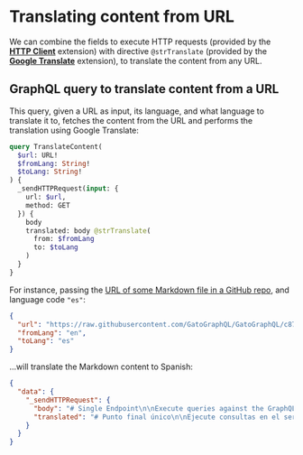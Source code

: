 # Translating content from URL

We can combine the fields to execute HTTP requests (provided by the [**HTTP Client**](https://gatographql.com/extensions/http-client/) extension) with directive `@strTranslate` (provided by the [**Google Translate**](https://gatographql.com/extensions/google-translate/) extension), to translate the content from any URL.

## GraphQL query to translate content from a URL

This query, given a URL as input, its language, and what language to translate it to, fetches the content from the URL and performs the translation using Google Translate:

```graphql
query TranslateContent(
  $url: URL!
  $fromLang: String!
  $toLang: String!
) {
  _sendHTTPRequest(input: {
    url: $url,
    method: GET
  }) {
    body
    translated: body @strTranslate(
      from: $fromLang
      to: $toLang
    )
  }
}
```

For instance, passing the [URL of some Markdown file in a GitHub repo](https://raw.githubusercontent.com/GatoGraphQL/GatoGraphQL/c870d8906ae1aec3c81acc039c53acc7aab5dff0/layers/GatoGraphQLForWP/plugins/gatographql/docs/modules/single-endpoint/en.md), and language code `"es"`:

```json
{
  "url": "https://raw.githubusercontent.com/GatoGraphQL/GatoGraphQL/c870d8906ae1aec3c81acc039c53acc7aab5dff0/layers/GatoGraphQLForWP/plugins/gatographql/docs/modules/single-endpoint/en.md",
  "fromLang": "en",
  "toLang": "es"
}
```

...will translate the Markdown content to Spanish:

```json
{
  "data": {
    "_sendHTTPRequest": {
      "body": "# Single Endpoint\n\nExecute queries against the GraphQL server through the public single endpoint.\n\nBy default the endpoint is `/graphql/`, and the path can be configured through the Settings.\n\n![Single endpoint in Settings](../../images/settings-single-endpoint.png \"Single endpoint in Settings\")\n\nThe GraphQL single endpoint can be configured by assigning a Schema Configuration to it. To do this, on section \"Schema Configuration\" select the desired entry from the dropdown for \"Schema Configuration for the Single Endpoint\":\n\n<div class=\"img-width-1024\" markdown=1>\n\n![Settings for the Schema Configuration for the Single Endpoint](../../images/settings-schema-configuration-for-single-endpoint.png)\n\n</div>\n\n## Clients\n\nInteract with the single endpoint via the available clients.\n\n### GraphiQL\n\nIf module \"GraphiQL for Single Endpoint\" is enabled, then the single endpoint's GraphiQL client becomes publicly available.\n\nTo open it, click on link \"🟢 GraphiQL (public)\" on the plugin's menu:\n\n<div class=\"img-width-1024\" markdown=1>\n\n![Single endpoint's link to the GraphiQL client](../../images/single-endpoint-graphiql-link.png)\n\n</div>\n\nBy default, the client is exposed under `/graphiql/`. This path can be modified on the Settings, under tab \"GraphiQL for Single Endpoint\":\n\n<div class=\"img-width-1024\" markdown=1>\n\n![Path to GraphiQL client](../../images/settings-graphiql-for-single-endpoint.png)\n\n</div>\n\n### Interactive Schema (Voyager)\n\nIf module \"Interactive Schema for Single Endpoint\" is enabled, then the single endpoint's Voyager client becomes publicly available.\n\nTo open it, click on link \"🟢 Schema (public)\" on the plugin's menu:\n\n<div class=\"img-width-1024\" markdown=1>\n\n![Single endpoint's link to the Interactive Schema client](../../images/single-endpoint-interactive-schema-link.png)\n\n</div>\n\nBy default, the client is exposed under `/schema/`. This path can be modified on the Settings, under tab \"Interactive Schema for Single Endpoint\":\n\n<div class=\"img-width-1024\" markdown=1>\n\n![Path to Voyager client](../../images/settings-interactive-schema-for-single-endpoint.png)\n\n</div>\n",
      "translated": "# Punto final único\n\nEjecute consultas en el servidor GraphQL a través del punto final único público.\n\nDe forma predeterminada, el punto final es `/graphql/` y la ruta se puede configurar a través de Configuración.\n\n![Punto final único en Configuración](../../images/settings-single-endpoint.png \"Punto final único en Configuración\")\n\nEl punto final único GraphQL se puede configurar asignándole una configuración de esquema. Para hacer esto, en la sección \"Configuración del esquema\", seleccione la entrada deseada del menú desplegable para \"Configuración del esquema para el punto final único\":\n\n<div class=\"img-width-1024\" descuento=1>\n\n![Configuración del esquema para el punto final único](../../images/settings-schema-configuration-for-single-endpoint.png)\n\n</div>\n\n## Clientes\n\nInteractúe con el punto final único a través de los clientes disponibles.\n\n### GrafiQL\n\nSi el módulo \"GraphiQL para punto final único\" está habilitado, el cliente GraphiQL del punto final único estará disponible públicamente.\n\nPara abrirlo, haga clic en el enlace \"🟢 GraphiQL (público)\" en el menú del complemento:\n\n<div class=\"img-width-1024\" descuento=1>\n\n![Enlace del punto final único al cliente GraphiQL](../../images/single-endpoint-graphiql-link.png)\n\n</div>\n\nDe forma predeterminada, el cliente está expuesto en `/graphiql/`. Esta ruta se puede modificar en Configuración, en la pestaña \"GraphiQL para punto final único\":\n\n<div class=\"img-width-1024\" descuento=1>\n\n![Ruta al cliente GraphiQL](../../images/settings-graphiql-for-single-endpoint.png)\n\n</div>\n\n### Esquema interactivo (Voyager)\n\nSi el módulo \"Esquema interactivo para punto final único\" está habilitado, el cliente Voyager del punto final único estará disponible públicamente.\n\nPara abrirlo, haga clic en el enlace \"🟢 Esquema (público)\" en el menú del complemento:\n\n<div class=\"img-width-1024\" descuento=1>\n\n![Enlace del punto final único al cliente de esquema interactivo](../../images/single-endpoint-interactive-schema-link.png)\n\n</div>\n\nDe forma predeterminada, el cliente está expuesto en `/schema/`. Esta ruta se puede modificar en Configuración, en la pestaña \"Esquema interactivo para punto final único\":\n\n<div class=\"img-width-1024\" descuento=1>\n\n![Ruta al cliente Voyager](../../images/settings-interactive-schema-for-single-endpoint.png)\n\n</div>\n"
    }
  }
}
```
